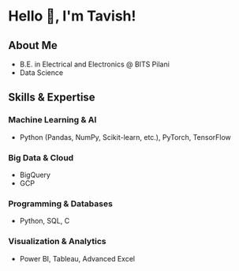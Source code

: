 # Hello 👋, I'm Tavish!

## About Me
- B.E. in Electrical and Electronics @ BITS Pilani
- Data Science 

## Skills & Expertise

### Machine Learning & AI
- Python (Pandas, NumPy, Scikit-learn, etc.), PyTorch, TensorFlow

### Big Data & Cloud
- BigQuery
- GCP

### Programming & Databases
- Python, SQL, C

### Visualization & Analytics
- Power BI, Tableau, Advanced Excel

<!--
**Tavish1510/Tavish1510** is a ✨ _special_ ✨ repository because its `README.md` (this file) appears on your GitHub profile.

Here are some ideas to get you started:

- 🔭 I’m currently working on ...
- 🌱 I’m currently learning ...
- 👯 I’m looking to collaborate on ...
- 🤔 I’m looking for help with ...
- 💬 Ask me about ...
- 📫 How to reach me: ...
- 😄 Pronouns: ...
- ⚡ Fun fact: ...
-->

